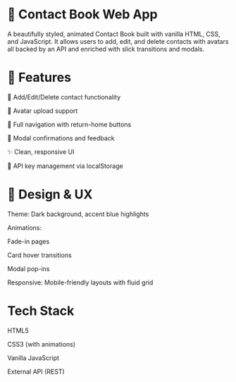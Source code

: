 # 📘 Contact Book Web App
A beautifully styled, animated Contact Book built with vanilla HTML, CSS, and JavaScript. It allows users to add, edit, and delete contacts with avatars all backed by an API and enriched with slick transitions and modals.

# 🚀 Features
👤 Add/Edit/Delete contact functionality

📸 Avatar upload support

🧭 Full navigation with return-home buttons

💬 Modal confirmations and feedback 

✨ Clean, responsive UI 

🧪 API key management via localStorage

# 🎨 Design & UX
Theme: Dark background, accent blue highlights

Animations:

Fade-in pages

Card hover transitions

Modal pop-ins

Responsive: Mobile-friendly layouts with fluid grid

# Tech Stack
HTML5

CSS3 (with animations)

Vanilla JavaScript

External API (REST)

